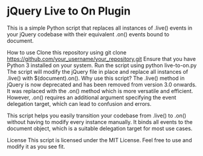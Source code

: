 # jQuery Live to On Plugin
This is a simple Python script that replaces all instances of .live() events in your jQuery codebase with their equivalent .on() events bound to document.

How to use
Clone this repository using git clone https://github.com/your_username/your_repository.git
Ensure that you have Python 3 installed on your system.
Run the script using python live-to-on.py <path-to-jquery-file>
The script will modify the jQuery file in place and replace all instances of .live() with $(document).on().
Why use this script?
The .live() method in jQuery is now deprecated and has been removed from version 3.0 onwards. It was replaced with the .on() method which is more versatile and efficient. However, .on() requires an additional argument specifying the event delegation target, which can lead to confusion and errors.

This script helps you easily transition your codebase from .live() to .on() without having to modify every instance manually. It binds all events to the document object, which is a suitable delegation target for most use cases.

License
This script is licensed under the MIT License. Feel free to use and modify it as you see fit.
